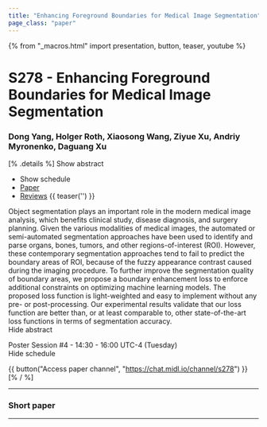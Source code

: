 ```yaml
---
title: "Enhancing Foreground Boundaries for Medical Image Segmentation"
page_class: "paper"
---
```


{% from "_macros.html" import presentation, button, teaser, youtube %}

# S278 - Enhancing Foreground Boundaries for Medical Image Segmentation

### Dong Yang, Holger Roth, Xiaosong Wang, Ziyue Xu, Andriy Myronenko, Daguang Xu

[% .details %]
<a class="toggle_visibility" data-selector=".abstract" data-level="3">Show abstract</a>
- <a class="toggle_visibility" data-selector=".schedule" data-level="3">Show schedule</a>
- <a href="https://openreview.net/pdf?id=PAlQnIVKLY">Paper</a>
- <a href="https://openreview.net/forum?id=PAlQnIVKLY">Reviews</a>
{{ teaser('') }}

<p>
    <span class="abstract">
        Object segmentation plays an important role in the modern medical image analysis, which benefits clinical study, disease diagnosis, and surgery planning. Given the various modalities of medical images, the automated or semi-automated segmentation approaches have been used to identify and parse organs, bones, tumors, and other regions-of-interest (ROI). However, these contemporary segmentation approaches tend to fail to predict the boundary areas of ROI, because of the fuzzy appearance contrast caused during the imaging procedure. To further improve the segmentation quality of boundary areas, we propose a boundary enhancement loss to enforce additional constraints on optimizing machine learning models. The proposed loss function is light-weighted and easy to implement without any pre- or post-processing. Our experimental results validate that our loss function are better than, or at least comparable to, other state-of-the-art loss functions in terms of segmentation accuracy.
        <br>
        <span class="actions"><a class="toggle_visibility" data-level="2">Hide abstract</a></span>
    </span>
</p>

<p>
    <span class="schedule">
        Poster Session #4  - 14:30 - 16:00 UTC-4 (Tuesday)
        <br>
        <span class="actions"><a class="toggle_visibility" data-level="2">Hide schedule</a></span>
    </span>
</p>

{{ button("Access paper channel", "https://chat.midl.io/channel/s278") }}
[% / %]

---


### Short paper

---

